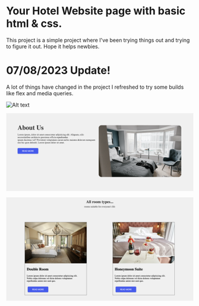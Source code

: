 # Your Hotel Website page with basic html & css.

This project is a simple project where I've been trying things out and trying to figure it out. Hope it helps newbies.

# 07/08/2023 Update!

A lot of things have changed in the project I refreshed to try some builds like flex and media queries.


![Alt text](/preview/preview-1.png)

![Alt text](/preview/preview-2.png)

![Alt text](/preview/preview-3.png)


